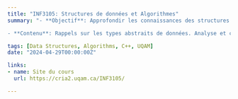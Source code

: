 ```yaml
---
title: "INF3105: Structures de données et Algorithmes"
summary: "- **Objectif**: Approfondir les connaissances des structures de données et des algorithmes et les appliquer à la résolution de problèmes.

- **Contenu**: Rappels sur les types abstraits de données. Analyse et complexité des algorithmes. Abstractions de données et de contrôle. Collections et les structures de données nécessaires à leurs réalisations. Arbres équilibrés, tables de hachage, graphes. Bibliothèques publiques ou normalisées."

tags: [Data Structures, Algorithms, C++, UQAM]
date: "2024-04-29T00:00:00Z"

links:
- name: Site du cours
  url: https://cria2.uqam.ca/INF3105/

---
```




<!-- ```mermaid -->
<!-- graph LR; -->
<!--   A--C; -->
<!--   B--D; -->
<!--   C--D; -->
<!--   A--B; -->
<!-- ``` -->

<!-- {{<math>}} -->
<!--     $$\sum_{i=1}^n i = \frac{n(n+1)}{2}$$ -->
<!-- {{</math>}} -->

<!-- [Visualiseur en ligne](https://www.cs.usfca.edu/~galles/visualization/Algorithms.html) -->

<!-- | #    | Date     | Contenu               | Lectures            | -->
<!-- | ---: | :---:    | :---                  | :---                | -->
<!-- | 1    | 30 avril | [Présentation du cours]({{< relref "/slides/intro" >}}) | [Beaudry] Section 1 | -->
